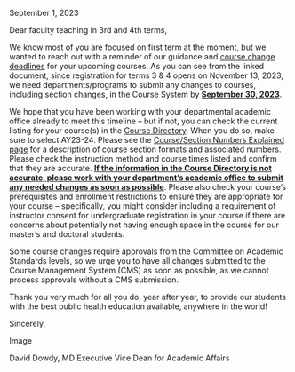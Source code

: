 September 1, 2023
 
Dear faculty teaching in 3rd and 4th terms,
 
We know most of you are focused on first term at the moment, but we wanted to reach out with a reminder of our guidance and [course change deadlines](https://my.jhsph.edu/_login/Wsb.Jhsph.Login.aspx?ReturnUrl=%2fResources%2fCourseResources%2fDeadlines%2f_layouts%2f15%2fAuthenticate.aspx%3fSource%3d%252FResources%252FCourseResources%252FDeadlines%252FPages%252Fdefault%252Easpx&Source=%2FResources%2FCourseResources%2FDeadlines%2FPages%2Fdefault%2Easpx) for your upcoming courses. As you can see from the linked document, since registration for terms 3 & 4 opens on November 13, 2023, we need departments/programs to submit any changes to courses, including section changes, in the Course System by <u>**September 30, 2023**</u>. 
 
We hope that you have been working with your departmental academic office already to meet this timeline – but if not, you can check the current listing for your course(s) in the [Course Directory](https://publichealth.jhu.edu/courses). When you do so, make sure to select AY23-24. Please see the [Course/Section Numbers Explained page](https://publichealth.jhu.edu/academics/course-directory/course/section-numbers-explained) for a description of course section formats and associated numbers. Please check the instruction method and course times listed and confirm that they are accurate. <u>**If the information in the Course Directory is not accurate, please work with your department’s academic office to submit any needed changes as soon as possible**</u>. Please also check your course’s prerequisites and enrollment restrictions to ensure they are appropriate for your course – specifically, you might consider including a requirement of instructor consent for undergraduate registration in your course if there are concerns about potentially not having enough space in the course for our master’s and doctoral students.  
 
Some course changes require approvals from the Committee on Academic Standards levels, so we urge you to have all changes submitted to the Course Management System (CMS) as soon as possible, as we cannot process approvals without a CMS submission.  
 
Thank you very much for all you do, year after year, to provide our students with the best public health education available, anywhere in the world! 
 
Sincerely,

Image
 

 
David Dowdy, MD
Executive Vice Dean for Academic Affairs
